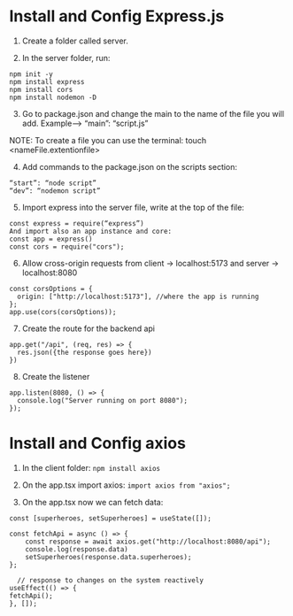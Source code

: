#  Install and Config Express.js

1. Create a folder called server. 

2. In the server folder, run: 
```
npm init -y   
npm install express 
npm install cors   
npm install nodemon -D
```

3. Go to package.json and change the main to the name of the file you will add. Example—> “main”: “script.js” 

NOTE: To create a file you can use the terminal: touch <nameFile.extentionfile>

4. Add commands to the package.json on the scripts section:
```
“start”: “node script”
“dev”: “nodemon script”
```

5. Import express into the server file, write at the top of the file:
```
const express = require(“express”)
And import also an app instance and core: 
const app = express()
const cors = require("cors");
```

6. Allow cross-origin requests from client -> localhost:5173 and server -> localhost:8080
```
const corsOptions = {
  origin: ["http://localhost:5173"], //where the app is running
};
app.use(cors(corsOptions));
```

7. Create the route for the backend api
```
app.get("/api", (req, res) => {
  res.json({the response goes here})
})
```

8. Create the listener
```
app.listen(8080, () => {
  console.log("Server running on port 8080");
});
```

#  Install and Config axios

1. In the client folder:
```npm install axios```

2. On the app.tsx import axios:
```import axios from "axios";```

3. On the app.tsx now we can fetch data:
```
const [superheroes, setSuperheroes] = useState([]);

const fetchApi = async () => {
    const response = await axios.get("http://localhost:8080/api");
    console.log(response.data)
    setSuperheroes(response.data.superheroes);
};

  // response to changes on the system reactively
useEffect(() => {
fetchApi();
}, []);
```
